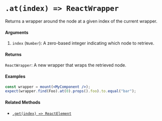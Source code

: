 # `.at(index) => ReactWrapper`

Returns a wrapper around the node at a given index of the current wrapper.


#### Arguments

1. `index` (`Number`): A zero-based integer indicating which node to retrieve.



#### Returns

`ReactWrapper`: A new wrapper that wraps the retrieved node.



#### Examples

```jsx
const wrapper = mount(<MyComponent />);
expect(wrapper.find(Foo).at(0).props().foo).to.equal("bar");
```



#### Related Methods

- [`.get(index) => ReactElement`](get.md)
